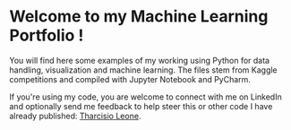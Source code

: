 # Welcome to my Machine Learning Portfolio !
You will find here some examples of my working using Python for data handling, visualization and machine learning. The files stem from Kaggle competitions and compiled with Jupyter Notebook and PyCharm.

If you're using my code, you are welcome to connect with me on LinkedIn and optionally send me feedback to help steer this or other code I have already published: [Tharcisio Leone](https://www.linkedin.com/in/tharcisio-leone/).

